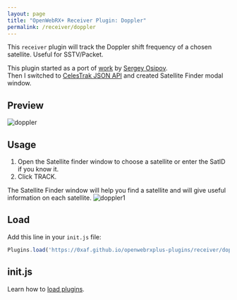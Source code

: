 ```yaml
---
layout: page
title: "OpenWebRX+ Receiver Plugin: Doppler"
permalink: /receiver/doppler
---
```


This `receiver` plugin will track the Doppler shift frequency of a chosen satellite. Useful for SSTV/Packet.

This plugin started as a port of [work](https://github.com/studentkra/OpenWebRX-Doppler) by [Sergey Osipov](https://github.com/studentkra).  
Then I switched to [CelesTrak JSON API](https://celestrak.org/) and created Satellite Finder modal window.

## Preview

![doppler](doppler/doppler.png "Preview")

## Usage

 1. Open the Satellite finder window to choose a satellite or enter the SatID if you know it.
 2. Click TRACK.

The Satellite Finder window will help you find a satellite and will give useful information on each satellite.
![doppler1](doppler/doppler1.png "FindSat")

## Load

Add this line in your `init.js` file:

```js
Plugins.load('https://0xaf.github.io/openwebrxplus-plugins/receiver/doppler/doppler.js');
```

## init.js

Learn how to [load plugins](/openwebrxplus-plugins/#load-plugins).
